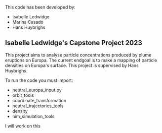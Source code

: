 This code has been developed by:
- Isabelle Ledwidge
- Marina Casado
- Hans Huybrighs

## Isabelle Ledwidge's Capstone Project 2023
This project aims to analyse particle concentrations produced by plume eruptions on Europa.
The current endgoal is to make a mapping of particle densities on Europa's surface.
This project is supervised by Hans Huybrighs.

To run the code you must import:
-  neutral_europa_input.py
-  orbit_tools
-  coordinate_transformation
-  neutral_trajectories_tools
-  density
-  nim_simulation_tools

I will work on this 